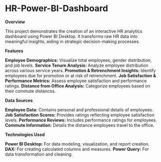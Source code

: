 # HR-Power-BI-Dashboard

**Overview**

This project demonstrates the creation of an interactive HR analytics dashboard using Power BI Desktop. 
It transforms raw HR data into meaningful insights, aiding in strategic decision-making processes.

**Features**

**Employee Demographics:** Visualize total employees, gender distribution, and job levels.
**Service Tenure Analysis:** Analyze employee distribution across various service years.
**Promotion & Retrenchment Insights:** Identify employees due for promotion or at risk of retrenchment.
**Job Satisfaction & Performance Metrics:** Assess employee satisfaction and performance ratings.
**Distance from Office Analysis:** Categorize employees based on their commute distances.

**Data Sources**

**Employee Data:** Contains personal and professional details of employees.
**Job Satisfaction Scores:** Provides ratings reflecting employee satisfaction levels.
**Performance Reviews:** Includes performance ratings for employees.
**Commute Information:** Details the distance employees travel to the office.

**Technologies Used**

**Power BI Desktop:** For data modeling, visualization, and report creation.
**DAX:** For creating calculated columns and measures.
**Power Query:** For data transformation and cleaning.
